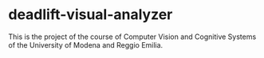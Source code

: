 # deadlift-visual-analyzer
This is the project of the course of Computer Vision and Cognitive Systems of the University of Modena and Reggio Emilia.
